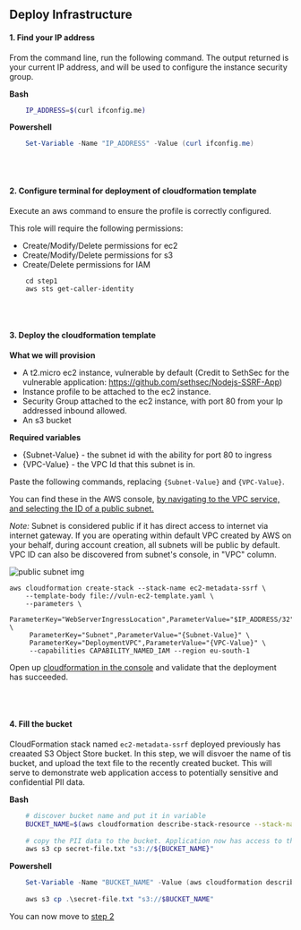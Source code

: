 ## Deploy Infrastructure

#### 1. Find your IP address

From the command line, run the following command.  The output returned is your current IP address, and will be used to configure the instance security group. 

<b> Bash </b>
``` Bash
    IP_ADDRESS=$(curl ifconfig.me)
```

<b> Powershell </b>
``` Powershell
    Set-Variable -Name "IP_ADDRESS" -Value (curl ifconfig.me)
```

<br />
<br />

#### 2. Configure terminal for deployment of cloudformation template

Execute an aws command to ensure the profile is correctly configured.

This role will require the following permissions: 
- Create/Modify/Delete permissions for ec2
- Create/Modify/Delete permissions for s3
- Create/Delete permissions for IAM

``` script
    cd step1
    aws sts get-caller-identity
```

<br />
<br />

####  3. Deploy the cloudformation template


<b> What we will provision </b>
- A t2.micro ec2 instance, vulnerable by default (Credit to SethSec for the vulnerable application: https://github.com/sethsec/Nodejs-SSRF-App)
- Instance profile to be attached to the ec2 instance.  
- Security Group attached to the ec2 instance, with port 80 from your Ip addressed inbound allowed.  
- An s3 bucket

<b> Required variables </b>
- {Subnet-Value} - the subnet id with the ability for port 80 to ingress  
- {VPC-Value} - the VPC Id that this subnet is in.

Paste the following commands, replacing `{Subnet-Value}` and `{VPC-Value}`.  

You can find these in the AWS console, [by navigating to the VPC service, and selecting the ID of a public subnet.](https://ap-southeast-2.console.aws.amazon.com/vpc/home?region=ap-southeast-2)

*Note:* Subnet is considered public if it has direct access to internet via internet gateway. If you
are operating within default VPC created by AWS on your behalf, during account creation, all subnets
will be public by default. VPC ID can also be discovered from subnet's console, in "VPC" column. 

<img alt="public subnet img" src="https://user-images.githubusercontent.com/1170273/142021113-b45706a5-6585-477e-9e70-68ef4b89719b.png" />


``` aws
aws cloudformation create-stack --stack-name ec2-metadata-ssrf \
    --template-body file://vuln-ec2-template.yaml \
    --parameters \
     ParameterKey="WebServerIngressLocation",ParameterValue="$IP_ADDRESS/32" \
     ParameterKey="Subnet",ParameterValue="{Subnet-Value}" \
     ParameterKey="DeploymentVPC",ParameterValue="{VPC-Value}" \
     --capabilities CAPABILITY_NAMED_IAM --region eu-south-1
```



Open up [cloudformation in the console](https://ap-southeast-2.console.aws.amazon.com/cloudformation/home?region=ap-southeast-2#/stacks?filteringStatus=active&filteringText=&viewNested=true&hideStacks=false) and validate that the deployment has succeeded.

<br />
<br />

#### 4.  Fill the bucket


CloudFormation stack named `ec2-metadata-ssrf` deployed previously has creaated S3 Object Store bucket. 
In this step, we will disvoer the name of tis bucket, and upload the text file to the recently created bucket. This will serve to demonstrate web application access to potentially sensitive and confidential 
PII data. 

<b> Bash </b>

``` bash
    # discover bucket name and put it in variable
    BUCKET_NAME=$(aws cloudformation describe-stack-resource --stack-name ec2-metadata-ssrf --logical-resource-id DataBucket --query StackResourceDetail.PhysicalResourceId --output text)
    
    # copy the PII data to the bucket. Application now has access to this data
    aws s3 cp secret-file.txt "s3://${BUCKET_NAME}"
```

<b> Powershell </b>
``` Powershell
    Set-Variable -Name "BUCKET_NAME" -Value (aws cloudformation describe-stack-resource --stack-name ec2-metadata-ssrf --logical-resource-id DataBucket --query StackResourceDetail.PhysicalResourceId)
 
    aws s3 cp .\secret-file.txt "s3://$BUCKET_NAME"
```

You can now move to [step 2](../step2/README.md)